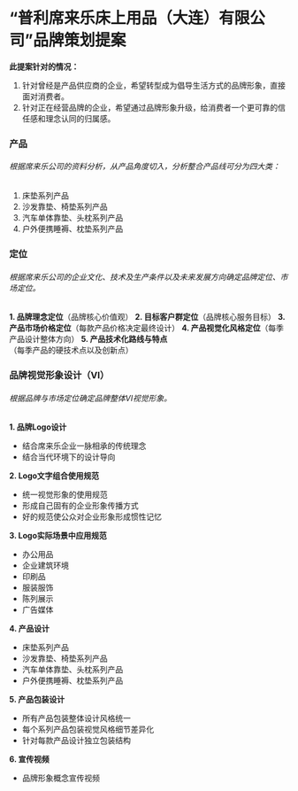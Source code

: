 # “普利席来乐床上用品（大连）有限公司”品牌策划提案

**此提案针对的情况：**
1. 针对曾经是产品供应商的企业，希望转型成为倡导生活方式的品牌形象，直接面对消费者。
2. 针对正在经营品牌的企业，希望通过品牌形象升级，给消费者一个更可靠的信任感和理念认同的归属感。

### 产品
###### 根据席来乐公司的资料分析，从产品角度切入，分析整合产品线可分为四大类：
1. 床垫系列产品
2. 沙发靠垫、椅垫系列产品
3. 汽车单体靠垫、头枕系列产品
4. 户外便携睡褥、枕垫系列产品

### 定位
###### 根据席来乐公司的企业文化、技术及生产条件以及未来发展方向确定品牌定位、市场定位。
**1. 品牌理念定位**（品牌核心价值观）
**2. 目标客户群定位**（品牌核心服务目标）
**3. 产品市场价格定位**（每款产品价格决定最终设计）
**4. 产品视觉化风格定位**（每季产品设计整体方向）
**5. 产品技术化路线与特点**（每季产品的硬技术点以及创新点）

### 品牌视觉形象设计（VI）
###### 根据品牌与市场定位确定品牌整体VI视觉形象。

**1. 品牌Logo设计**
- 结合席来乐企业一脉相承的传统理念
- 结合当代环境下的设计导向

**2. Logo文字组合使用规范**
- 统一视觉形象的使用规范
- 形成自己固有的企业形象传播方式
- 好的规范使公众对企业形象形成惯性记忆

**3. Logo实际场景中应用规范**
- 办公用品
- 企业建筑环境
- 印刷品
- 服装服饰
- 陈列展示
- 广告媒体

**4. 产品设计**
- 床垫系列产品
- 沙发靠垫、椅垫系列产品
- 汽车单体靠垫、头枕系列产品
- 户外便携睡褥、枕垫系列产品

**5. 产品包装设计**
- 所有产品包装整体设计风格统一
- 每个系列产品包装视觉风格细节差异化
- 针对每款产品设计独立包装结构

**6. 宣传视频**
- 品牌形象概念宣传视频
